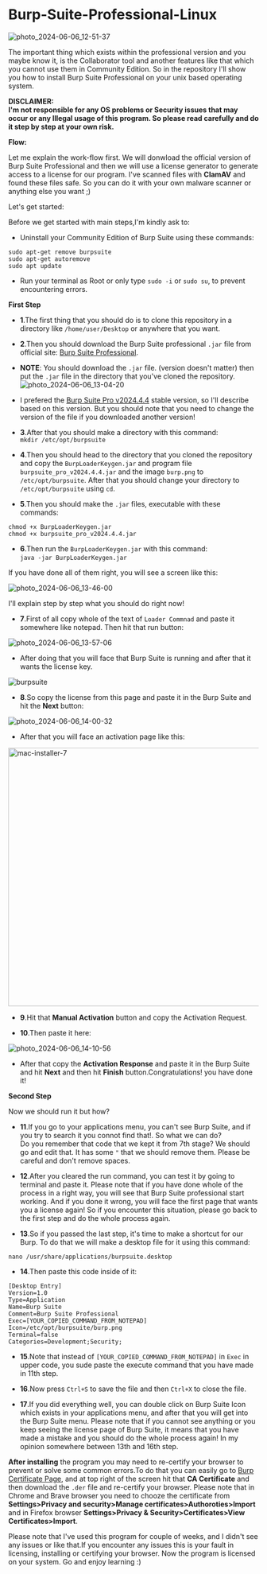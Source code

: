 # Burp-Suite-Professional-Linux
![photo_2024-06-06_12-51-37](https://github.com/KryptonCypherSec/Burp-Suite-Professional-Linux/assets/171511773/834de21c-1451-4983-9bc6-cd1045423206)    

The important thing which exists within the professional version and you maybe know it, is the Collaborator tool and another features like that which you cannot use them in Community Edition. So in the repository I'll show you how to install Burp Suite Professional on your unix based operating system.   

**DISCLAIMER:  
I'm not responsible for any OS problems or Security issues that may occur or any Illegal usage of this program. So please read carefully and do it step by step at your own risk.**   

**Flow:**  

Let me explain the work-flow first. We will donwload the official version of Burp Suite Professional and then we will use a license generator to generate access to a license for our program. I've scanned files with **ClamAV** and found these files safe. So you can do it with your own malware scanner or anything else you want ;)

Let's get started:  

Before we get started with main steps,I'm kindly ask to:  
*  Uninstall your Community Edition of Burp Suite using these commands:  
```
sudo apt-get remove burpsuite
sudo apt-get autoremove
sudo apt update
```  
*  Run your terminal as Root or only type `sudo -i` or `sudo su`, to prevent encountering errors.  

**First Step**
*  **1**.The first thing that you should do is to clone this repository in a directory like `/home/user/Desktop` or anywhere that you want.  

*  **2**.Then you should download the Burp Suite professional `.jar` file from official site: [Burp Suite Professional](https://portswigger.net/burp/releases).  

*  **NOTE**: You should download the `.jar` file. (version doesn't matter) then put the `.jar` file in the directory that you've cloned the repository.  
![photo_2024-06-06_13-04-20](https://github.com/KryptonCypherSec/Burp-Suite-Professional-Linux/assets/171511773/af82dff6-aa40-4d67-9edc-f25702d88432)  

*  I prefered the [Burp Suite Pro v2024.4.4](https://portswigger.net/burp/releases/professional-community-2024-4-4) stable version, so I'll describe based on this version. But you should note that you need to change the version of the file if you downloaded another version!

*  **3**.After that you should make a directory with this command:  
  ```mkdir /etc/opt/burpsuite```

*  **4**.Then you should head to the directory that you cloned the repository and copy the `BurpLoaderKeygen.jar` and program file `burpsuite_pro_v2024.4.4.jar` and the image `burp.png` to `/etc/opt/burpsuite`. After that you should change your directory to `/etc/opt/burpsuite` using `cd`.  

*  **5**.Then you should make the `.jar` files, executable with these commands:

  ```chmod +x BurpLoaderKeygen.jar```  
  ```chmod +x burpsuite_pro_v2024.4.4.jar```     

*  **6**.Then run the `BurpLoaderKeygen.jar` with this command:  
  ```java -jar BurpLoaderKeygen.jar```  

If you have done all of them right, you will see a screen like this:  

![photo_2024-06-06_13-46-00](https://github.com/KryptonCypherSec/Burp-Suite-Professional-Linux/assets/171511773/fefb02db-825e-4bdd-b51a-3e6277c8ae63)  

I'll explain step by step what you should do right now!  

*  **7**.First of all copy whole of the text of `Loader Commnad` and paste it somewhere like notepad. Then hit that run button:  

![photo_2024-06-06_13-57-06](https://github.com/KryptonCypherSec/Burp-Suite-Professional-Linux/assets/171511773/9c3b0343-46ce-4c77-adb3-7e048b41226a)  
 

*  After doing that you will face that Burp Suite is running and after that it wants the license key.  

![burpsuite](https://github.com/KryptonCypherSec/Burp-Suite-Professional-Linux/assets/171511773/214dc4aa-105c-4f04-a7d3-6501756c0dd0)  

*  **8**.So copy the license from this page and paste it in the Burp Suite and hit the **Next** button:  

![photo_2024-06-06_14-00-32](https://github.com/KryptonCypherSec/Burp-Suite-Professional-Linux/assets/171511773/620d8d97-8712-43f3-a690-a1e020c424af)  

*  After that you will face an activation page like this:  

<img width="520" alt="mac-installer-7" src="https://github.com/KryptonCypherSec/Burp-Suite-Professional-Linux/assets/171511773/5a5cfd83-7afe-4cbd-9214-8e6b2af593d2">  

*  **9**.Hit that **Manual Activation** button and copy the Activation Request.  

*  **10**.Then paste it here:

![photo_2024-06-06_14-10-56](https://github.com/KryptonCypherSec/Burp-Suite-Professional-Linux/assets/171511773/a4b50906-8320-4721-839b-006150193ded)  

*  After that copy the **Activation Response** and paste it in the Burp Suite and hit **Next** and then hit **Finish** button.Congratulations! you have done it!  
  
**Second Step**

Now we should run it but how?   

*  **11**.If you go to your applications menu, you can't see Burp Suite, and if you try to search it you connot find that!. So what we can do?  
Do you remember that code that we kept it from 7th stage? We should go and edit that. It has some `"` that we should remove them. Please be careful and don't remove spaces.  

*  **12**.After you cleared the run command, you can test it by going to terminal and paste it. Please note that if you have done whole of the process in a right way, you will see that Burp Suite professional start working. And if you done it wrong, you will face the first page that wants you a license again! So if you encounter this situation, please go back to the first step and do the whole process again.

*  **13**.So if you passed the last step, it's time to make a shortcut for our Burp. To do that we will make a desktop file for it using this command:  

`nano /usr/share/applications/burpsuite.desktop`  

*  **14**.Then paste this code inside of it:  

```
[Desktop Entry]
Version=1.0
Type=Application
Name=Burp Suite
Comment=Burp Suite Professional
Exec=[YOUR_COPIED_COMMAND_FROM_NOTEPAD]
Icon=/etc/opt/burpsuite/burp.png
Terminal=false
Categories=Development;Security;
```

*  **15**.Note that instead of `[YOUR_COPIED_COMMAND_FROM_NOTEPAD]` in `Exec` in upper code, you sude paste the execute command that you have made in 11th step.

*  **16**.Now press `Ctrl+S` to save the file and then `Ctrl+X` to close the file.  

*  **17**.If you did everything well, you can double click on Burp Suite Icon which exists in your applications menu, and after that you will get into the Burp Suite menu. Please note that if you cannot see anything or you keep seeing the license page of Burp Suite, it means that you have made a mistake and you should do the whole process again! In my opinion somewhere between 13th and 16th step.


**After installing** the program you may need to re-certify your browser to prevent or solve some common errors.To do that you can easily go to [Burp Certificate Page](https://burpsuite), and at top right of the screen hit that **CA Certificate** and then download the `.der` file and re-certify your browser. Please note that in Chrome and Brave browser you need to chooze the certificate from **Settings>Privacy and security>Manage certificates>Authoroties>Import** and in Firefox browser **Settings>Privacy & Security>Certificates>View Certificates>Import**.  

Please note that I've used this program for couple of weeks, and I didn't see any issues or like that.If you encounter any issues this is your fault in licensing, installing or certifying your browser.
Now the program is licensed on your system. Go and enjoy learning :)







